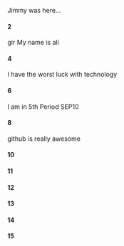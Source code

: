 Jimmy was here...
#### 2
gir  My name is ali
#### 4
I have the worst luck with technology
#### 6
I am in 5th Period SEP10
#### 8
github is really awesome
#### 10
#### 11
#### 12
#### 13
#### 14
#### 15
